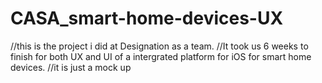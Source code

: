 # CASA_smart-home-devices-UX
//this is the project i did at Designation as a team.
//It took us 6 weeks to finish for both UX and UI of a intergrated platform for iOS for smart home devices.
//it is just a mock up
